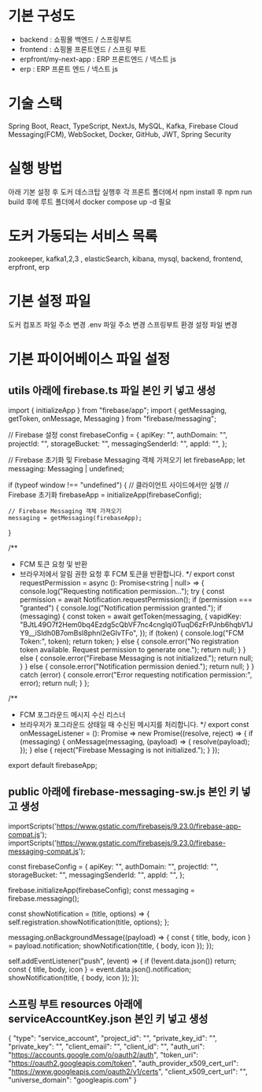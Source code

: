 # 기본 구성도
- backend : 쇼핑몰 백엔드 / 스프링부트
- frontend : 쇼핑몰 프론트엔드 / 스프링 부트
- erpfront/my-next-app : ERP 프론트엔드 / 넥스트 js
- erp : ERP 프론트 엔드 / 넥스트 js

# 기술 스택 
Spring Boot, React, TypeScript, NextJs, MySQL, Kafka, Firebase Cloud Messaging(FCM), WebSocket, Docker, GitHub, JWT, Spring Security

# 실행 방법
아래 기본 설정 후 도커 데스크탑 실행후 각 프론트 폴더에서 npm install 후 npm run build 후에 루트 폴더에서 docker compose up -d 필요

# 도커 가동되는 서비스 목록
zookeeper, kafka1,2,3 , elasticSearch, kibana, mysql, backend, frontend, erpfront, erp


# 기본 설정 파일
도커 컴포즈 파일 주소 변경
.env 파일 주소 변경
스프링부트 환경 설정 파일 변경

# 기본 파이어베이스 파일 설정

## utils 아래에 firebase.ts 파일 본인 키 넣고 생성
import { initializeApp } from "firebase/app";
import { getMessaging, getToken, onMessage, Messaging } from "firebase/messaging";

// Firebase 설정
const firebaseConfig = {
    apiKey: "",
    authDomain: "",
    projectId: "",
    storageBucket: "",
    messagingSenderId: "",
    appId: "",
};

// Firebase 초기화 및 Firebase Messaging 객체 가져오기
let firebaseApp;
let messaging: Messaging | undefined;

if (typeof window !== "undefined") {  // 클라이언트 사이드에서만 실행
    // Firebase 초기화
    firebaseApp = initializeApp(firebaseConfig);

    // Firebase Messaging 객체 가져오기
    messaging = getMessaging(firebaseApp);
}

/**
 * FCM 토큰 요청 및 반환
 * 브라우저에서 알림 권한 요청 후 FCM 토큰을 반환합니다.
 */
export const requestPermission = async (): Promise<string | null> => {
    console.log("Requesting notification permission...");
    try {
        const permission = await Notification.requestPermission();
        if (permission === "granted") {
            console.log("Notification permission granted.");
            if (messaging) {
                const token = await getToken(messaging, {
                    vapidKey: "BJtL49O7f2Hem0bq4Ezdg5cQbVF7nc4cnglqi0TuqD6zFrPJnb6hqbV1JY9__iSldh0B7omBsI8phnl2eGIvTFo",
                });
                if (token) {
                    console.log("FCM Token:", token);
                    return token;
                } else {
                    console.error("No registration token available. Request permission to generate one.");
                    return null;
                }
            } else {
                console.error("Firebase Messaging is not initialized.");
                return null;
            }
        } else {
            console.error("Notification permission denied.");
            return null;
        }
    } catch (error) {
        console.error("Error requesting notification permission:", error);
        return null;
    }
};

/**
 * FCM 포그라운드 메시지 수신 리스너
 * 브라우저가 포그라운드 상태일 때 수신된 메시지를 처리합니다.
 */
export const onMessageListener = (): Promise<any> =>
    new Promise((resolve, reject) => {
        if (messaging) {
            onMessage(messaging, (payload) => {
                resolve(payload);
            });
        } else {
            reject("Firebase Messaging is not initialized.");
        }
    });

export default firebaseApp;

## public 아래에 firebase-messaging-sw.js 본인 키 넣고 생성

importScripts('https://www.gstatic.com/firebasejs/9.23.0/firebase-app-compat.js');
importScripts('https://www.gstatic.com/firebasejs/9.23.0/firebase-messaging-compat.js');

const firebaseConfig = {
    apiKey: "",
    authDomain: "",
    projectId: "",
    storageBucket: "",
    messagingSenderId: "",
    appId: "",
};

firebase.initializeApp(firebaseConfig);
const messaging = firebase.messaging();

const showNotification = (title, options) => {
    self.registration.showNotification(title, options);
};

messaging.onBackgroundMessage((payload) => {
    const { title, body, icon } = payload.notification;
    showNotification(title, { body, icon });
});

self.addEventListener("push", (event) => {
    if (!event.data.json()) return;
    const { title, body, icon } = event.data.json().notification;
    showNotification(title, { body, icon });
});

## 스프링 부트 resources 아래에 serviceAccountKey.json  본인 키 넣고 생성
{
  "type": "service_account",
  "project_id": "",
  "private_key_id": "",
  "private_key": "",
  "client_email": "",
  "client_id": "",
  "auth_uri": "https://accounts.google.com/o/oauth2/auth",
  "token_uri": "https://oauth2.googleapis.com/token",
  "auth_provider_x509_cert_url": "https://www.googleapis.com/oauth2/v1/certs",
  "client_x509_cert_url": "",
  "universe_domain": "googleapis.com"
}


